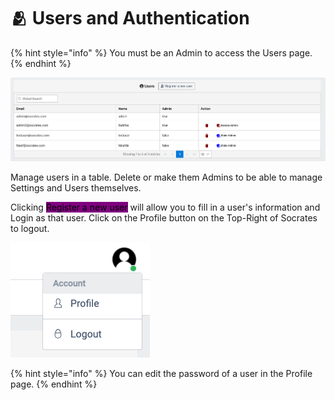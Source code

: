 # 🫂 Users and Authentication

{% hint style="info" %}
You must be an Admin to access the Users page.
{% endhint %}

![](<../.gitbook/assets/Screen Shot 2022-04-03 at 15.31.20.png>)

Manage users in a table. Delete or make them Admins to be able to manage Settings and Users themselves.

Clicking <mark style="background-color:purple;">Register a new user</mark> will allow you to fill in a user's information and Login as that user. Click on the Profile button on the Top-Right of Socrates to logout.

![](<../.gitbook/assets/Screen Shot 2022-04-03 at 15.36.55.png>)

{% hint style="info" %}
You can edit the password of a user in the Profile page.
{% endhint %}
